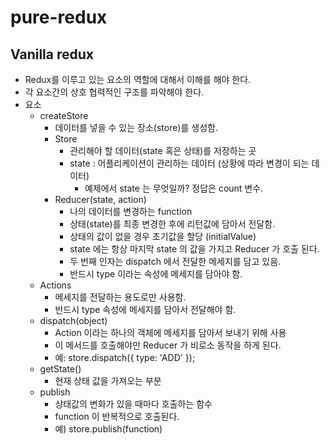 # pure-redux

## Vanilla redux

* Redux를 이루고 있는 요소의 역할에 대해서 이해를 해야 한다.
* 각 요소간의 상호 협력적인 구조를 파악해야 한다.
* 요소
  * createStore
    * 데이터를 넣을 수 있는 장소(store)를 생성함.   
    * Store
      * 관리해야 할 데이터(state 혹은 상태)를 저장하는 곳
      * state : 어플리케이션이 관리하는 데이터 (상황에 따라 변경이 되는 데이터)
        * 예제에서 state 는 무엇일까? 정답은 count 변수.
    * Reducer(state, action)
      * 나의 데이터를 변경하는 function
      * 상태(state)를 최종 변경한 후에 리턴값에 담아서 전달함.
      * 상태의 값이 없을 경우 초기값을 할당 (initialValue)
      * state 에는 항상 마지막 state 의 값을 가지고 Reducer 가 호출 된다.  
      * 두 번째 인자는 dispatch 에서 전달한 메세지를 담고 있음.
      * 반드시 type 이라는 속성에 메세지를 담아야 함. 
  * Actions
    * 메세지를 전달하는 용도로만 사용함.
    * 반드시 type 속성에 메세지를 담아서 전달해야 함. 
  * dispatch(object)
    * Action 이라는 하나의 객체에 메세지를 담아서 보내기 위해 사용
    * 이 메서드를 호출해야만 Reducer 가 비로소 동작을 하게 된다.
    * 예: store.dispatch({ type: 'ADD' });
  * getState()
    * 현재 상태 값을 가져오는 부분
  * publish
    * 상태값의 변화가 있을 때마다 호출하는 함수
    * function 이 반복적으로 호출된다.
    * 예) store.publish(function)
